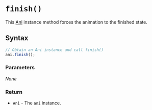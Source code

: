 # `finish()`
This [Ani](/firedom/api/ani/Ani/README.md) instance method forces the animation to the finished state.

## Syntax

```js
// Obtain an Ani instance and call finish()
ani.finish();
```

### Parameters
*None*

### Return
+ `Ani` - The `ani` instance.